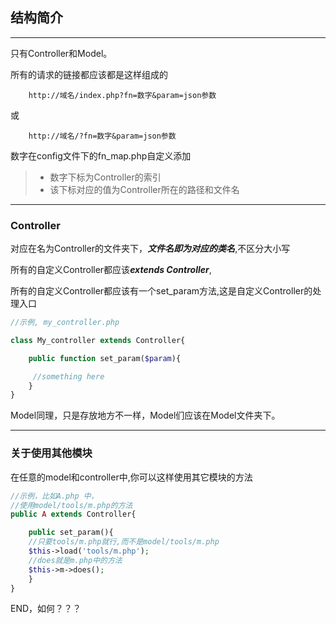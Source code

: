 ## 结构简介

------

只有Controller和Model。

所有的请求的链接都应该都是这样组成的

```
    http://域名/index.php?fn=数字&param=json参数
```
或
```
    http://域名/?fn=数字&param=json参数
```

数字在config文件下的fn_map.php自定义添加

> * 数字下标为Controller的索引
> * 该下标对应的值为Controller所在的路径和文件名

-------
### Controller

对应在名为Controller的文件夹下，***文件名即为对应的类名***,不区分大小写

所有的自定义Controller都应该***extends Controller***,

所有的自定义Controller都应该有一个set_param方法,这是自定义Controller的处理入口

```php
//示例, my_controller.php

class My_controller extends Controller{

    public function set_param($param){

     //something here
    }
}
```

Model同理，只是存放地方不一样，Model们应该在Model文件夹下。

-------

### 关于使用其他模块

在任意的model和controller中,你可以这样使用其它模块的方法

```php
//示例，比如A.php 中，
//使用model/tools/m.php的方法
public A extends Controller{

    public set_param(){
    //只要tools/m.php就行,而不是model/tools/m.php
    $this->load('tools/m.php');
    //does就是m.php中的方法
    $this->m->does();
    }
}

```

END，如何？？？